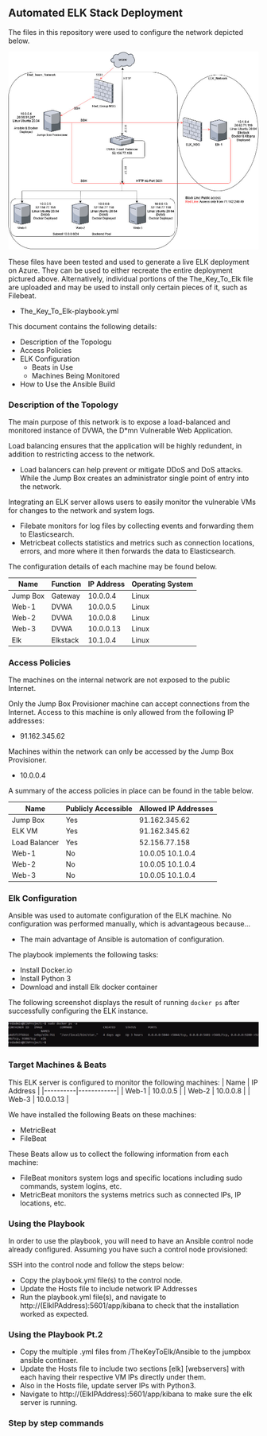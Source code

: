 ## Automated ELK Stack Deployment

The files in this repository were used to configure the network depicted below.

![TODO: Update the path with the name of your diagram](https://github.com/trevorkey/TheKeyToElk/blob/master/Diagrams/KeyToElk_Diagram.jpg)

These files have been tested and used to generate a live ELK deployment on Azure. They can be used to either recreate the entire deployment pictured above. Alternatively, individual portions of the The_Key_To_Elk file are uploaded and may be used to install only certain pieces of it, such as Filebeat.

  - The_Key_To_Elk-playbook.yml

This document contains the following details:
- Description of the Topologu
- Access Policies
- ELK Configuration
  - Beats in Use
  - Machines Being Monitored
- How to Use the Ansible Build


### Description of the Topology

The main purpose of this network is to expose a load-balanced and monitored instance of DVWA, the D*mn Vulnerable Web Application.

Load balancing ensures that the application will be highly redundent, in addition to restricting access to the network.
- Load balancers can help prevent or mitigate DDoS and DoS attacks. While the Jump Box creates an administrator single point of entry into the network. 

Integrating an ELK server allows users to easily monitor the vulnerable VMs for changes to the network and system logs.
- Filebate monitors for log files by collecting events and forwarding them to Elasticsearch. 
- Metricbeat collects statistics and metrics such as connection locations, errors, and more where it then forwards the data to Elasticsearch. 

The configuration details of each machine may be found below.

| Name     | Function  | IP Address  | Operating System |
|----------|-----------|-------------|------------------|
| Jump Box | Gateway   | 10.0.0.4    | Linux            |
| Web-1    | DVWA      | 10.0.0.5    | Linux            |
| Web-2    | DVWA      | 10.0.0.8    | Linux            |
| Web-3    | DVWA      | 10.0.0.13   | Linux            |
| Elk      | Elkstack  | 10.1.0.4    | Linux            |

### Access Policies

The machines on the internal network are not exposed to the public Internet. 

Only the Jump Box Provisioner machine can accept connections from the Internet. Access to this machine is only allowed from the following IP addresses:
- 91.162.345.62

Machines within the network can only be accessed by the Jump Box Provisioner.
- 10.0.0.4

A summary of the access policies in place can be found in the table below.

| Name          | Publicly Accessible | Allowed IP Addresses |
|---------------|---------------------|----------------------|
| Jump Box      | Yes                 | 91.162.345.62        |
| ELK VM        | Yes                 | 91.162.345.62        |
| Load Balancer | Yes                 | 52.156.77.158        |
| Web-1         | No                  | 10.0.05 10.1.0.4     |
| Web-2         | No                  | 10.0.05 10.1.0.4     |
| Web-3         | No                  | 10.0.05 10.1.0.4     |

### Elk Configuration

Ansible was used to automate configuration of the ELK machine. No configuration was performed manually, which is advantageous because...
- The main advantage of Ansible is automation of configuration. 

The playbook implements the following tasks:
- Install Docker.io
- Install Python 3
- Download and install Elk docker container

The following screenshot displays the result of running `docker ps` after successfully configuring the ELK instance.

![TODO: Update the path with the name of your screenshot of docker ps output](https://github.com/trevorkey/TheKeyToElk/blob/master/Diagrams/Docker_PS_output.PNG)

### Target Machines & Beats
This ELK server is configured to monitor the following machines:
| Name     | IP Address |
|----------|------------|
| Web-1    | 10.0.0.5   |
| Web-2    | 10.0.0.8   |
| Web-3    | 10.0.0.13  |

We have installed the following Beats on these machines:
- MetricBeat
- FileBeat

These Beats allow us to collect the following information from each machine:
- FileBeat monitors system logs and specific locations including sudo commands, system logins, etc. 
- MetricBeat monitors the systems metrics such as connected IPs, IP locations, etc. 

### Using the Playbook
In order to use the playbook, you will need to have an Ansible control node already configured. Assuming you have such a control node provisioned: 

SSH into the control node and follow the steps below:
- Copy the playbook.yml file(s) to the control node.
- Update the Hosts file to include network IP Addresses
- Run the playbook.yml file(s), and navigate to http://(ElkIPAddress):5601/app/kibana to check that the installation worked as expected.

### Using the Playbook Pt.2 
- Copy the multiple .yml files from /TheKeyToElk/Ansible to the jumpbox ansible continaer. 
- Update the Hosts file to include two sections [elk] [webservers] with each having their respective VM IPs directly under them. 
- Also in the Hosts file, update server IPs with Python3. 
- Navigate to http://(ElkIPAddress):5601/app/kibana to make sure the elk server is running. 

### Step by step commands

